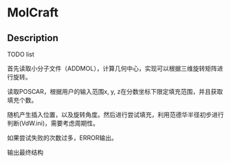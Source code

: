# MolCraft

## Description

TODO list

首先读取小分子文件（ADDMOL），计算几何中心，实现可以根据三维旋转矩阵进行旋转。

读取POSCAR，根据用户的输入范围x, y, z在分数坐标下限定填充范围，并且获取填充个数。

随机产生插入位置，以及旋转角度。然后进行尝试填充，利用范德华半径初步进行判断(VdW.ini)，需要考虑周期性。

如果尝试失败的次数过多，ERROR输出。

输出最终结构